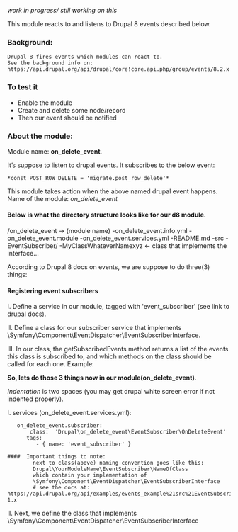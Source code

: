 *work in progress/ still working on this*

This module reacts to and listens to Drupal 8 events described below. 
### Background:
	Drupal 8 fires events which modules can react to.
	See the background info on: 
	https://api.drupal.org/api/drupal/core!core.api.php/group/events/8.2.x

### To test it 
- Enable the module
- Create and delete some node/record
- Then our event should be notified	

### About the  module:
Module name: **on_delete_event**.

 It’s suppose to listen to drupal events. It subscribes to the below event:

	*const POST_ROW_DELETE = 'migrate.post_row_delete'*
 
This module takes action when the above named drupal event happens. 
Name of the module:  *on_delete_event*

#### Below is what the directory structure looks like for our d8 module.
/on_delete_event → (module name)
 	-on_delete_event.info.yml
 	-on_delete_event.module
 	-on_delete_event.services.yml
 	-README.md
 	-src
 	  -EventSubscriber/
 	  	-MyClassWhateverNamexyz   ← class that implements the interface...


According to Drupal 8 docs on events, we are suppose to do three(3) things:

#### Registering event subscribers

I. Define a service in our module, tagged with 'event_subscriber' (see link to drupal docs). 

II. Define a class for our subscriber service that implements \Symfony\Component\EventDispatcher\EventSubscriberInterface.

III. In our class, the getSubscribedEvents method returns a list of the events this class is subscribed to, and which methods on the class should be called for 
each one. Example: 

**So, lets do those 3 things now in our module(on_delete_event)**.

*Indentation* is two spaces (you may get drupal white screen error if not indented properly).

I.  services  (on_delete_event.services.yml):

       on_delete_event.subscriber:
           class:  'Drupal\on_delete_event\EventSubscriber\OnDeleteEvent'
          tags:
             - { name: 'event_subscriber' }

    ####  Important things to note: 
            next to class(above) naming convention goes like this:
            Drupal\YourModuleName\EventSubscriber\NameOfClass
            which contain your implementation of 
            \Symfony\Component\EventDispatcher\EventSubscriberInterface
            # see the docs at: https://api.drupal.org/api/examples/events_example%21src%21EventSubscriber%21EventsExampleSubscriber.php/class/EventsExampleSubscriber/8.x-1.x


II. Next, we define the class that implements
	\Symfony\Component\EventDispatcher\EventSubscriberInterface
